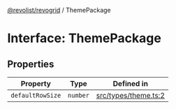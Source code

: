 [@revolist/revogrid](README.md) / ThemePackage

# Interface: ThemePackage

## Properties

| Property | Type | Defined in |
| ------ | ------ | ------ |
| `defaultRowSize` | `number` | [src/types/theme.ts:2](https://github.com/revolist/revogrid/blob/7e29dfb64300e0258d5855b03e9cff9116f6c377/src/types/theme.ts#L2) |
